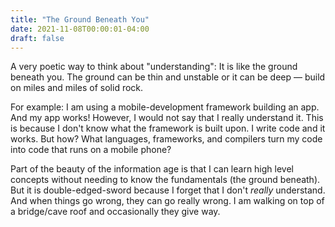 ```yaml
---
title: "The Ground Beneath You"
date: 2021-11-08T00:00:01-04:00
draft: false
---
```


A very poetic way to think about "understanding": It is like the ground beneath you. The ground can be thin and unstable or it can be deep — build on miles and miles of solid rock.

For example: I am using a mobile-development framework building an app. And my app works! However, I would not say that I really understand it. This is because I don't know what the framework is built upon. I write code and it works. But how? What languages, frameworks, and compilers turn my code into code that runs on a mobile phone?

Part of the beauty of the information age is that I can learn high level concepts without needing to know the fundamentals (the ground beneath). But it is double-edged-sword because I forget that I don't *really* understand. And when things go wrong, they can go really wrong. I am walking on top of a bridge/cave roof and occasionally they give way.
